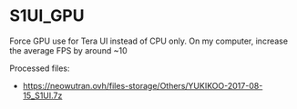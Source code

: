 # S1UI_GPU
Force GPU use for Tera UI instead of CPU only. 
On my computer, increase the average FPS by around ~10 

Processed files:
- https://neowutran.ovh/files-storage/Others/YUKIKOO-2017-08-15_S1UI.7z
